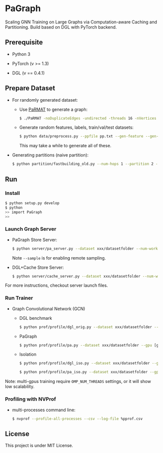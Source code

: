 # PaGraph

Scaling GNN Training on Large Graphs via Computation-aware Caching and Partitioning. Build based on DGL with PyTorch backend.

## Prerequisite

* Python 3

* PyTorch (v >= 1.3)

* DGL (v == 0.4.1)

## Prepare Dataset

* For randomly generated dataset:

  * Use [PaRMAT](https://github.com/farkhor/PaRMAT) to generate a graph:

    ```bash
    $ ./PaRMAT -noDuplicateEdges -undirected -threads 16 -nVertices 10 -nEdges 25 -output /path/to/datafolder/pp.txt

    ```
  
  * Generate random features, labels, train/val/test datasets:

    ```bash
    $ python data/preprocess.py --ppfile pp.txt --gen-feature --gen-label --gen-set --dataset xxx/datasetfolder
    ```

    This may take a while to generate all of these.

* Generating partitions (naive partition):

  ```bash
  $ python partition/fastbuilding_old.py --num-hops 1 --partition 2 --dataset xxx/datasetfolder

  ```

## Run

### Install

```bash
$ python setup.py develop
$ python
>> import PaGraph
>> 
``` 

### Launch Graph Server

* PaGraph Store Server:

  ```bash
  $ python server/pa_server.py --dataset xxx/datasetfolder --num-workers [gpu-num] [--preprocess] [--sample]
  ```

  Note `--sample` is for enabling remote sampling.

* DGL+Cache Store Server:

  ```bash
  $ python server/cache_server.py --dataset xxx/datasetfolder --num-workers [gpu-num] [--preprocess] [--sample]
  ```

For more instructions, checkout server launch files.


### Run Trainer

* Graph Convolutional Network (GCN)

  * DGL benchmark

    ```bash
    $ python prof/profile/dgl_orig.py --dataset xxx/datasetfolder --gpu [gpu indices, splitted by ','] [--preprocess]
    ```

  * PaGraph

    ```bash
    $ python prof/profile/pa.py --dataset xxx/datasetfolder --gpu [gpu indices, splitted by ','] [--preprocess]
    ```

  * Isolation

    ```bash
    $ python prof/profile/dgl_iso.py --dataset xxx/datasetfolder --gpu [gpu indices, splitted by ','] [--preprocess]
    ```

    ```bash
    $ python prof/profile/pa_iso.py --dataset xxx/datasetfolder --gpu [gpu indices, splitted by ','] [--preprocess]
    ```
  
Note: multi-gpus training require `OMP_NUM_THREADS` settings, or it will show low scalability.

### Profiling with NVProf

* multi-processes command line:

  ```bash
  $ nvprof --profile-all-processes --csv --log-file %pprof.csv
  ```

## License

This project is under MIT License. 